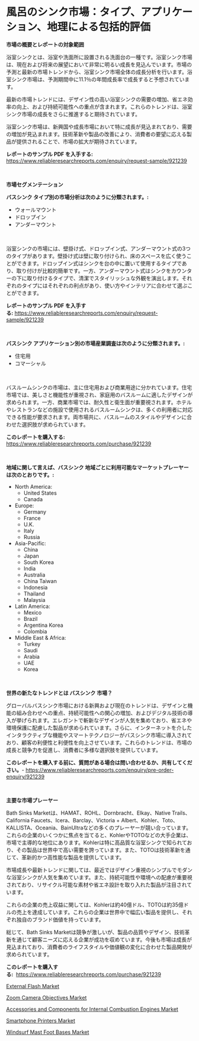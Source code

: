 <p><h1>風呂のシンク市場：タイプ、アプリケーション、地理による包括的評価</h1></p><p><strong>市場の概要とレポートの対象範囲</strong></p>
<p><p>浴室シンクとは、浴室や洗面所に設置される洗面台の一種です。浴室シンク市場は、現在および将来の展望において非常に明るい成長を見込んでいます。市場の予測と最新の市場トレンドから、浴室シンク市場全体の成長分析を行います。浴室シンク市場は、予測期間中に11.1％の年間成長率で成長すると予想されています。</p><p>最新の市場トレンドには、デザイン性の高い浴室シンクの需要の増加、省エネ効率の向上、および持続可能性への重点が含まれます。これらのトレンドは、浴室シンク市場の成長をさらに推進すると期待されています。</p><p>浴室シンク市場は、新興国や成長市場において特に成長が見込まれており、需要の増加が見込まれます。技術革新や製品の改善により、消費者の要望に応える製品が提供されることで、市場の拡大が期待されています。</p></p>
<p><strong>レポートのサンプル PDF を入手する:</strong> <a href="https://www.reliableresearchreports.com/enquiry/request-sample/921239">https://www.reliableresearchreports.com/enquiry/request-sample/921239</a></p>
<p>&nbsp;</p>
<p><strong>市場セグメンテーション</strong></p>
<p><strong>バスシンク タイプ別の市場分析は次のように分類されます。:</strong></p>
<p><ul><li>ウォールマウント</li><li>ドロップイン</li><li>アンダーマウント</li></ul></p>
<p>&nbsp;</p>
<p><p>浴室シンクの市場には、壁掛け式、ドロップイン式、アンダーマウント式の3つのタイプがあります。壁掛け式は壁に取り付けられ、床のスペースを広く使うことができます。ドロップイン式はシンクを台の中に置いて使用するタイプであり、取り付けが比較的簡単です。一方、アンダーマウント式はシンクをカウンターの下に取り付けるタイプで、清潔でスタイリッシュな外観を演出します。それぞれのタイプにはそれぞれの利点があり、使い方やインテリアに合わせて選ぶことができます。</p></p>
<p><strong>レポートのサンプル PDF を入手する:</strong>&nbsp;<a href="https://www.reliableresearchreports.com/enquiry/request-sample/921239">https://www.reliableresearchreports.com/enquiry/request-sample/921239</a></p>
<p>&nbsp;</p>
<p><strong> バスシンク アプリケーション別の市場産業調査は次のように分類されます。:</strong></p>
<p><ul><li>住宅用</li><li>コマーシャル</li></ul></p>
<p>&nbsp;</p>
<p><p>バスルームシンクの市場は、主に住宅用および商業用途に分かれています。住宅市場では、美しさと機能性が重視され、家庭用のバスルームに適したデザインが求められます。一方、商業市場では、耐久性と衛生面が重要視されます。ホテルやレストランなどの施設で使用されるバスルームシンクは、多くの利用者に対応できる性能が要求されます。両市場共に、バスルームのスタイルやデザインに合わせた選択肢が求められています。</p></p>
<p><strong>このレポートを購入する:</strong>&nbsp; <a href="https://www.reliableresearchreports.com/purchase/921239">https://www.reliableresearchreports.com/purchase/921239</a></p>
<p>&nbsp;</p>
<p><strong>地域に関して言えば、バスシンク 地域ごとに利用可能なマーケットプレーヤーは次のとおりです。:</strong></p>
<p><ul>
    <li>
        North America:
        <ul>
            <li>United States</li>
            <li>Canada</li>
        </ul>
    </li>
    <li>
        Europe:
        <ul>
            <li>Germany</li>
            <li>France</li>
            <li>U.K.</li>
            <li>Italy</li>
            <li>Russia</li>
        </ul>
    </li>
    <li>
        Asia-Pacific:
        <ul>
            <li>China</li>
            <li>Japan</li>
            <li>South Korea</li>
            <li>India</li>
            <li>Australia</li>
            <li>China Taiwan</li>
            <li>Indonesia</li>
            <li>Thailand</li>
            <li>Malaysia</li>
        </ul>
    </li>
    <li>
        Latin America:
        <ul>
            <li>Mexico</li>
            <li>Brazil</li>
            <li>Argentina Korea</li>
            <li>Colombia</li>
        </ul>
    </li>
    <li>
        Middle East & Africa:
        <ul>
            <li>Turkey</li>
            <li>Saudi</li>
            <li>Arabia</li>
            <li>UAE</li>
            <li>Korea</li>
        </ul>
    </li>
    </ul></p>
<p>&nbsp;</p>
<p><strong>世界の新たなトレンドとは バスシンク 市場？</strong></p>
<p><p>グローバルバスシンク市場における新興および現在のトレンドは、デザインと機能の組み合わせへの重点、持続可能性への関心の増加、およびデジタル技術の導入が挙げられます。エレガントで斬新なデザインが人気を集めており、省エネや環境保護に配慮した製品が求められています。さらに、インターネットを介したインタラクティブな機能やスマートテクノロジーがバスシンク市場に導入されており、顧客の利便性と利便性を向上させています。これらのトレンドは、市場の成長と競争力を促進し、消費者に多様な選択肢を提供しています。</p></p>
<p><strong>このレポートを購入する前に、質問がある場合は問い合わせるか、共有してください。</strong>- <a href="https://www.reliableresearchreports.com/enquiry/pre-order-enquiry/921239">https://www.reliableresearchreports.com/enquiry/pre-order-enquiry/921239</a></p>
<p>&nbsp;</p>
<p><strong>主要な市場プレーヤー</strong></p>
<p><p>Bath Sinks Marketは、HAMAT、ROHL、Dornbracht、Elkay、Native Trails、California Faucets、Icera、Barclay、Victoria + Albert、Kohler、Toto、KALLISTA、Oceania、BainUltraなどの多くのプレーヤーが競い合っています。これらの企業のいくつかに焦点を当てると、KohlerやTOTOなどの大手企業は、市場で主導的な地位にあります。Kohlerは特に高品質な浴室シンクで知られており、その製品は世界中で高い需要を誇っています。また、TOTOは技術革新を通じて、革新的かつ高性能な製品を提供しています。</p><p>市場成長や最新トレンドに関しては、最近ではデザイン重視のシンプルでモダンな浴室シンクが人気を集めています。また、持続可能性や環境への配慮が重要視されており、リサイクル可能な素材や省エネ設計を取り入れた製品が注目されています。</p><p>これらの企業の売上収益に関しては、Kohlerは約40億ドル、TOTOは約35億ドルの売上を達成しています。これらの企業は世界中で幅広い製品を提供し、それぞれ独自のブランド価値を持っています。</p><p>総じて、Bath Sinks Marketは競争が激しいが、製品の品質やデザイン、技術革新を通じて顧客ニーズに応える企業が成功を収めています。今後も市場は成長が見込まれており、消費者のライフスタイルや価値観の変化に合わせた製品開発が求められています。</p></p>
<p><strong>このレポートを購入する:</strong>&nbsp;&nbsp;<a href="https://www.reliableresearchreports.com/purchase/921239">https://www.reliableresearchreports.com/purchase/921239</a></p>
<p><p><a href="https://github.com/jj19131/Market-Research-Report-List-1/blob/main/external-flash-market.md">External Flash Market</a></p><p><a href="https://github.com/Sarissaschmalingtr6fz2739/Market-Research-Report-List-1/blob/main/zoom-camera-objectives-market.md">Zoom Camera Objectives Market</a></p><p><a href="https://issuu.com/reportprime-2/docs/accessories-and-components-for-internal-combustion">Accessories and Components for Internal Combustion Engines Market</a></p><p><a href="https://github.com/jodemen/Market-Research-Report-List-1/blob/main/smartphone-printers-market.md">Smartphone Printers Market</a></p><p><a href="https://issuu.com/reportprime-2/docs/windsurf-mast-foot-bases-market-size-2030.pptx">Windsurf Mast Foot Bases Market</a></p></p>